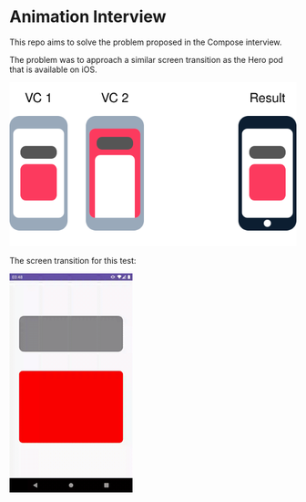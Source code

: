 # Animation Interview

This repo aims to solve the problem proposed in the Compose interview.

The problem was to approach a similar screen transition as the Hero pod that is available on iOS.


![Hero](sample/hero.svg)

The screen transition for this test:


![Transition](sample/sample.gif)
